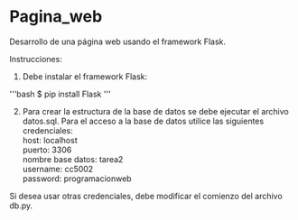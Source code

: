 # Pagina_web
Desarrollo de una página web usando el framework Flask.

Instrucciones:

1. Debe instalar el framework Flask:   

'''bash
$ pip install Flask
'''   

2. Para crear la estructura de la base de datos se debe ejecutar el archivo datos.sql.
Para el acceso a la base de datos utilice las siguientes credenciales:    
host: localhost    
puerto: 3306    
nombre base datos: tarea2    
username: cc5002     
password: programacionweb    

Si desea usar otras credenciales, debe modificar el comienzo del archivo db.py.

